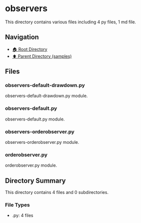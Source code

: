 # observers

This directory contains various files including 4 py files, 1 md file.

## Navigation

* [🏠 Root Directory](/samples/observers/../samples/observers/..README.md)
* [⬆️ Parent Directory (samples)](../README.md)

## Files

### observers-default-drawdown.py

observers-default-drawdown.py module.

### observers-default.py

observers-default.py module.

### observers-orderobserver.py

observers-orderobserver.py module.

### orderobserver.py

orderobserver.py module.

## Directory Summary

This directory contains 4 files and 0 subdirectories.

### File Types

* .py: 4 files
